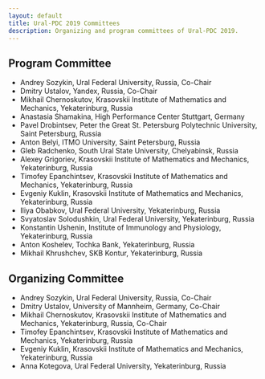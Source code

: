 ```yaml
---
layout: default
title: Ural-PDC 2019 Committees
description: Organizing and program committees of Ural-PDC 2019.
---
```


## Program Committee

* Andrey Sozykin, Ural Federal University, Russia, Co-Chair
* Dmitry Ustalov, Yandex, Russia, Co-Chair
* Mikhail Chernoskutov, Krasovskii Institute of Mathematics and Mechanics, Yekaterinburg, Russia
* Anastasia Shamakina, High Performance Center Stuttgart, Germany
* Pavel Drobintsev, Peter the Great St. Petersburg Polytechnic University, Saint Petersburg, Russia
* Anton Belyi, ITMO University, Saint Petersburg, Russia
* Gleb Radchenko, South Ural State University, Chelyabinsk, Russia
* Alexey Grigoriev, Krasovskii Institute of Mathematics and Mechanics, Yekaterinburg, Russia
* Timofey Epanchintsev, Krasovskii Institute of Mathematics and Mechanics, Yekaterinburg, Russia
* Evgeniy Kuklin, Krasovskii Institute of Mathematics and Mechanics, Yekaterinburg, Russia
* Iliya Obabkov, Ural Federal University, Yekaterinburg, Russia
* Svyatoslav Solodushkin, Ural Federal University, Yekaterinburg, Russia
* Konstantin Ushenin, Institute of Immunology and Physiology, Yekaterinburg, Russia
* Anton Koshelev, Tochka Bank, Yekaterinburg, Russia
* Mikhail Khrushchev, SKB Kontur, Yekaterinburg, Russia

## Organizing Committee

* Andrey Sozykin, Ural Federal University, Russia, Co-Chair
* Dmitry Ustalov, University of Mannheim, Germany, Co-Chair
* Mikhail Chernoskutov, Krasovskii Institute of Mathematics and Mechanics, Yekaterinburg, Russia, Co-Chair
* Timofey Epanchintsev, Krasovskii Institute of Mathematics and Mechanics, Yekaterinburg, Russia
* Evgeniy Kuklin, Krasovskii Institute of Mathematics and Mechanics, Yekaterinburg, Russia
* Anna Kotegova, Ural Federal University, Yekaterinburg, Russia
